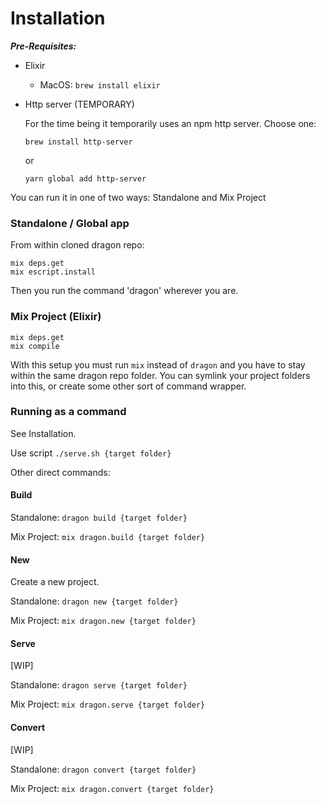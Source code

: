 # Installation

***Pre-Requisites:***

* Elixir
  - MacOS: `brew install elixir`
* Http server (TEMPORARY)

  For the time being it temporarily uses an npm http server. Choose one:

  ```
  brew install http-server
  ```
  or
  ```
  yarn global add http-server
  ```

You can run it in one of two ways: Standalone and Mix Project

### Standalone / Global app

From within cloned dragon repo:

```
mix deps.get
mix escript.install
```

Then you run the command 'dragon' wherever you are.

### Mix Project (Elixir)

```
mix deps.get
mix compile
```

With this setup you must run `mix` instead of `dragon` and you have
to stay within the same dragon repo folder.  You can symlink your
project folders into this, or create some other sort of command wrapper.

### Running as a command

See Installation.

Use script `./serve.sh {target folder}`

Other direct commands:

#### Build

Standalone: `dragon build {target folder}`

Mix Project: `mix dragon.build {target folder}`

#### New

Create a new project.

Standalone: `dragon new {target folder}`

Mix Project: `mix dragon.new {target folder}`

#### Serve

[WIP]

Standalone: `dragon serve {target folder}`

Mix Project: `mix dragon.serve {target folder}`

#### Convert

[WIP]

Standalone: `dragon convert {target folder}`

Mix Project: `mix dragon.convert {target folder}`
